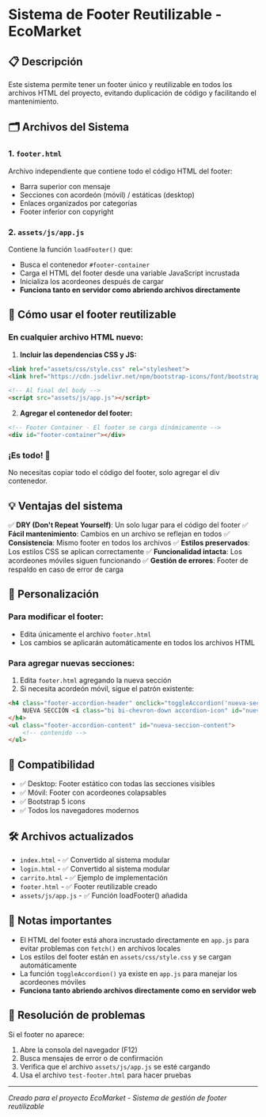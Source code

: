 # Sistema de Footer Reutilizable - EcoMarket

## 📋 Descripción
Este sistema permite tener un footer único y reutilizable en todos los archivos HTML del proyecto, evitando duplicación de código y facilitando el mantenimiento.

## 🗂️ Archivos del Sistema

### 1. `footer.html`
Archivo independiente que contiene todo el código HTML del footer:
- Barra superior con mensaje
- Secciones con acordeón (móvil) / estáticas (desktop)
- Enlaces organizados por categorías
- Footer inferior con copyright

### 2. `assets/js/app.js`
Contiene la función `loadFooter()` que:
- Busca el contenedor `#footer-container`
- Carga el HTML del footer desde una variable JavaScript incrustada
- Inicializa los acordeones después de cargar
- **Funciona tanto en servidor como abriendo archivos directamente**

## 🚀 Cómo usar el footer reutilizable

### En cualquier archivo HTML nuevo:

1. **Incluir las dependencias CSS y JS:**
```html
<link href="assets/css/style.css" rel="stylesheet">
<link href="https://cdn.jsdelivr.net/npm/bootstrap-icons/font/bootstrap-icons.css" rel="stylesheet">

<!-- Al final del body -->
<script src="assets/js/app.js"></script>
```

2. **Agregar el contenedor del footer:**
```html
<!-- Footer Container - El footer se carga dinámicamente -->
<div id="footer-container"></div>
```

### ¡Es todo! 🎉
No necesitas copiar todo el código del footer, solo agregar el div contenedor.

## 💡 Ventajas del sistema

✅ **DRY (Don't Repeat Yourself)**: Un solo lugar para el código del footer
✅ **Fácil mantenimiento**: Cambios en un archivo se reflejan en todos
✅ **Consistencia**: Mismo footer en todos los archivos
✅ **Estilos preservados**: Los estilos CSS se aplican correctamente
✅ **Funcionalidad intacta**: Los acordeones móviles siguen funcionando
✅ **Gestión de errores**: Footer de respaldo en caso de error de carga

## 🔧 Personalización

### Para modificar el footer:
- Edita únicamente el archivo `footer.html`
- Los cambios se aplicarán automáticamente en todos los archivos HTML

### Para agregar nuevas secciones:
1. Edita `footer.html` agregando la nueva sección
2. Si necesita acordeón móvil, sigue el patrón existente:
```html
<h4 class="footer-accordion-header" onclick="toggleAccordion('nueva-seccion')">
    NUEVA SECCIÓN <i class="bi bi-chevron-down accordion-icon" id="nueva-seccion-icon"></i>
</h4>
<ul class="footer-accordion-content" id="nueva-seccion-content">
    <!-- contenido -->
</ul>
```

## 📱 Compatibilidad

- ✅ Desktop: Footer estático con todas las secciones visibles
- ✅ Móvil: Footer con acordeones colapsables
- ✅ Bootstrap 5 icons
- ✅ Todos los navegadores modernos

## 🛠️ Archivos actualizados

- `index.html` - ✅ Convertido al sistema modular
- `login.html` - ✅ Convertido al sistema modular  
- `carrito.html` - ✅ Ejemplo de implementación
- `footer.html` - ✅ Footer reutilizable creado
- `assets/js/app.js` - ✅ Función loadFooter() añadida

## 📝 Notas importantes

- El HTML del footer está ahora incrustado directamente en `app.js` para evitar problemas con `fetch()` en archivos locales
- Los estilos del footer están en `assets/css/style.css` y se cargan automáticamente
- La función `toggleAccordion()` ya existe en `app.js` para manejar los acordeones móviles
- **Funciona tanto abriendo archivos directamente como en servidor web**

## 🔧 Resolución de problemas

Si el footer no aparece:
1. Abre la consola del navegador (F12)
2. Busca mensajes de error o de confirmación
3. Verifica que el archivo `assets/js/app.js` se esté cargando
4. Usa el archivo `test-footer.html` para hacer pruebas

---
*Creado para el proyecto EcoMarket - Sistema de gestión de footer reutilizable*